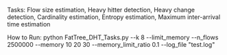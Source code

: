 Tasks:
Flow size estimation, Heavy hitter detection, Heavy change detection, Cardinality estimation, Entropy estimation, Maximum inter-arrival time estimation

How to Run:
python FatTree_DHT_Tasks.py --k 8 --limit_memory --n_flows 2500000 --memory 10 20 30  --memory_limit_ratio 0.1 --log_file "test.log"
